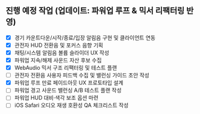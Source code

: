 ## 진행 예정 작업 (업데이트: 파워업 루프 & 믹서 리팩터링 반영)
- [x] 경기 카운트다운/시작/종료/입장 알림음 구현 및 클라이언트 연동
- [x] 관전자 HUD 전환음 및 포커스 음향 기획
- [x] 채팅/시스템 알림음 볼륨 슬라이더 UX 작성
- [x] 파워업 지속/해제 사운드 자산 후보 수집
- [x] WebAudio 믹서 구조 리팩터링 및 테스트 플랜
- [ ] 관전자 전환음 사용자 피드백 수집 및 밸런싱 가이드 초안 작성
- [x] 파워업 루프 만료 페이드아웃 UX 프로토타입 설계
- [ ] 파워업 경고 사운드 밸런싱 A/B 테스트 플랜 작성
- [ ] 파워업 HUD 대비·색각 보조 옵션 마련
- [ ] iOS Safari 오디오 재생 호환성 QA 체크리스트 작성
